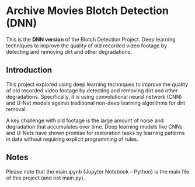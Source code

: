 # Archive Movies Blotch Detection (DNN)

This is the **DNN version** of the Blotch Detection Project.
Deep learning techniques to improve the quality of old recorded video footage by detecting and removing dirt and other degradations. 

## Introduction

This project explored using deep learning techniques to improve the quality of old recorded video footage by detecting and removing dirt and other degradations. Specifically, it is using convolutional neural network (CNN) and U-Net models against traditional non-deep learning algorithms for dirt removal.

A key challenge with old footage is the large amount of noise and degradation that accumulates over time. Deep learning models like CNNs and U-Nets have shown promise for restoration tasks by learning patterns in data without requiring explicit programming of rules. 

## Notes

Please note that the main.ipynb (Jupyter Notebook – Python) is the main file of this project (and not main.py). 
